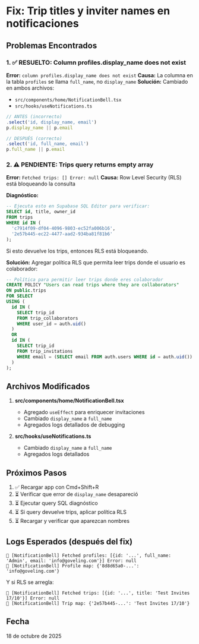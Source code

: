 # Fix: Trip titles y inviter names en notificaciones

## Problemas Encontrados

### 1. ✅ RESUELTO: Column profiles.display_name does not exist
**Error:** `column profiles.display_name does not exist`
**Causa:** La columna en la tabla `profiles` se llama `full_name`, no `display_name`
**Solución:** Cambiado en ambos archivos:
- `src/components/home/NotificationBell.tsx` 
- `src/hooks/useNotifications.ts`

```typescript
// ANTES (incorrecto)
.select('id, display_name, email')
p.display_name || p.email

// DESPUÉS (correcto)
.select('id, full_name, email')
p.full_name || p.email
```

### 2. ⚠️ PENDIENTE: Trips query returns empty array

**Error:** `Fetched trips: [] Error: null`
**Causa:** Row Level Security (RLS) está bloqueando la consulta

**Diagnóstico:**
```sql
-- Ejecuta esto en Supabase SQL Editor para verificar:
SELECT id, title, owner_id 
FROM trips 
WHERE id IN (
  'c7914f09-df04-4096-9803-ec52fa006b16',
  '2e57b445-ec22-4477-aad2-934ba81f81b6'
);
```

Si esto devuelve los trips, entonces RLS está bloqueando.

**Solución:** Agregar política RLS que permita leer trips donde el usuario es colaborador:

```sql
-- Política para permitir leer trips donde eres colaborador
CREATE POLICY "Users can read trips where they are collaborators"
ON public.trips
FOR SELECT
USING (
  id IN (
    SELECT trip_id 
    FROM trip_collaborators 
    WHERE user_id = auth.uid()
  )
  OR
  id IN (
    SELECT trip_id
    FROM trip_invitations
    WHERE email = (SELECT email FROM auth.users WHERE id = auth.uid())
  )
);
```

## Archivos Modificados

1. **src/components/home/NotificationBell.tsx**
   - Agregado `useEffect` para enriquecer invitaciones
   - Cambiado `display_name` a `full_name`
   - Agregados logs detallados de debugging

2. **src/hooks/useNotifications.ts**
   - Cambiado `display_name` a `full_name`
   - Agregados logs detallados

## Próximos Pasos

1. ✅ Recargar app con Cmd+Shift+R
2. ⏳ Verificar que error de `display_name` desapareció
3. ⏳ Ejecutar query SQL diagnóstico
4. ⏳ Si query devuelve trips, aplicar política RLS
5. ⏳ Recargar y verificar que aparezcan nombres

## Logs Esperados (después del fix)

```
🔔 [NotificationBell] Fetched profiles: [{id: '...', full_name: 'Admin', email: 'info@goveling.com'}] Error: null
🔔 [NotificationBell] Profile map: {'8d8d65a0-...': 'info@goveling.com'}
```

Y si RLS se arregla:
```
🔔 [NotificationBell] Fetched trips: [{id: '...', title: 'Test Invites 17/10'}] Error: null
🔔 [NotificationBell] Trip map: {'2e57b445-...': 'Test Invites 17/10'}
```

## Fecha
18 de octubre de 2025
